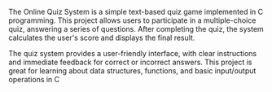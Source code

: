 The Online Quiz System is a simple text-based quiz game implemented in C programming. This project allows users to participate in a multiple-choice quiz, answering a series of questions. After completing the quiz, the system calculates the user's score and displays the final result.

The quiz system provides a user-friendly interface, with clear instructions and immediate feedback for correct or incorrect answers. This project is great for learning about data structures, functions, and basic input/output operations in C
